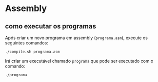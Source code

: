 # Assembly

## como executar os programas

Após criar um novo programa em assembly (`programa.asm`), execute os seguintes comandos:

```bash
./compile.sh programa.asm
```

Irá criar um executável chamado `programa` que pode ser executado com o comando:

```bash
./programa
```

